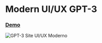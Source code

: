 # Modern UI/UX GPT-3
### [Demo](https://google.com/)

![GPT-3 Site UI/UX Moderno](https://i.ibb.co/bsbp5sd/preview.png)